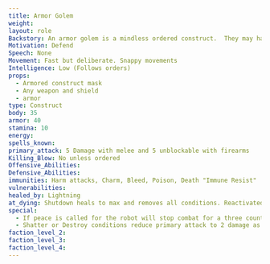 ```yaml
---
title: Armor Golem
weight:
layout: role
Backstory: An armor golem is a mindless ordered construct.  They may have a number of orders and are smart enough to remember the orders, but are not smart enough to make their own decisions.  These are made by the Robot Librarian to guard his home and himself.These are suits of armor and weapons that are animated to defend an area determined by the robot librarian or other creator.
Motivation: Defend
Speech: None
Movement: Fast but deliberate. Snappy movements
Intelligence: Low (Follows orders)
props:
  - Armored construct mask
  - Any weapon and shield
  - armor
type: Construct
body: 35
armor: 40 
stamina: 10
energy: 
spells_known: 
primary_attack: 5 Damage with melee and 5 unblockable with firearms 
Killing_Blow: No unless ordered
Offensive_Abilities: 
Defensive_Abilities: 
immunities: Harm attacks, Charm, Bleed, Poison, Death "Immune Resist"
vulnerabilities: 
healed_by: Lightning
at_dying: Shutdown heals to max and removes all conditions. Reactivated on trigger
special: 
  - If peace is called for the robot will stop combat for a three count
  - Shatter or Destroy conditions reduce primary attack to 2 damage as attached weapons are broken
faction_level_2:
faction_level_3: 
faction_level_4:
---
```

